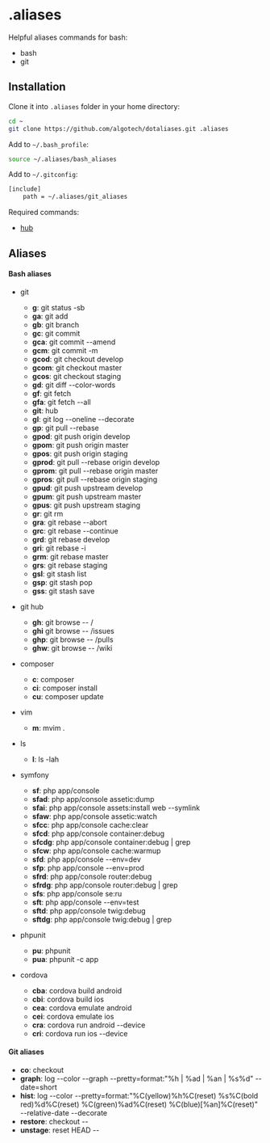 .aliases
========

Helpful aliases commands for bash:
 - bash
 - git

## Installation

Clone it into `.aliases` folder in your home directory:
```bash
cd ~
git clone https://github.com/algotech/dotaliases.git .aliases
```

Add to `~/.bash_profile`:
```bash
source ~/.aliases/bash_aliases
```

Add to `~/.gitconfig`:
```bash
[include]
    path = ~/.aliases/git_aliases
```

Required commands:
 - [hub](https://hub.github.com)

## Aliases

#### Bash aliases

- git
  - **g**: git status -sb
  - **ga**: git add
  - **gb**: git branch
  - **gc**: git commit
  - **gca**: git commit --amend
  - **gcm**: git commit -m
  - **gcod**: git checkout develop
  - **gcom**: git checkout master
  - **gcos**: git checkout staging
  - **gd**: git diff --color-words
  - **gf**: git fetch
  - **gfa**: git fetch --all
  - **git**: hub
  - **gl**: git log --oneline --decorate
  - **gp**: git pull --rebase
  - **gpod**: git push origin develop
  - **gpom**: git push origin master
  - **gpos**: git push origin staging
  - **gprod**: git pull --rebase origin develop
  - **gprom**: git pull --rebase origin master
  - **gpros**: git pull --rebase origin staging
  - **gpud**: git push upstream develop
  - **gpum**: git push upstream master
  - **gpus**: git push upstream staging
  - **gr**: git rm
  - **gra**: git rebase --abort
  - **grc**: git rebase --continue
  - **grd**: git rebase develop
  - **gri**: git rebase -i
  - **grm**: git rebase master
  - **grs**: git rebase staging
  - **gsl**: git stash list
  - **gsp**: git stash pop
  - **gss**: git stash save

- git hub
  - **gh**: git browse -- /
  - **ghi** git browse -- /issues
  - **ghp**: git browse -- /pulls
  - **ghw**: git browse -- /wiki

- composer
  - **c**: composer
  - **ci**: composer install
  - **cu**: composer update

- vim
  - **m**: mvim .

- ls
  - **l**: ls -lah

- symfony
  - **sf**: php app/console
  - **sfad**: php app/console assetic:dump
  - **sfai**: php app/console assets:install web --symlink
  - **sfaw**: php app/console assetic:watch
  - **sfcc**: php app/console cache:clear
  - **sfcd**: php app/console container:debug
  - **sfcdg**: php app/console container:debug | grep
  - **sfcw**: php app/console cache:warmup
  - **sfd**: php app/console --env=dev
  - **sfp**: php app/console --env=prod
  - **sfrd**: php app/console router:debug
  - **sfrdg**: php app/console router:debug | grep
  - **sfs**: php app/console se:ru
  - **sft**: php app/console --env=test
  - **sftd**: php app/console twig:debug
  - **sftdg**: php app/console twig:debug | grep

- phpunit
  - **pu**: phpunit
  - **pua**: phpunit -c app

- cordova
  - **cba**: cordova build android
  - **cbi**: cordova build ios
  - **cea**: cordova emulate android
  - **cei**: cordova emulate ios
  - **cra**: cordova run android --device
  - **cri**: cordova run ios --device

#### Git aliases
  - **co**: checkout
  - **graph**: log --color --graph --pretty=format:\"%h | %ad | %an | %s%d\" --date=short
  - **hist**: log --color --pretty=format:\"%C(yellow)%h%C(reset) %s%C(bold red)%d%C(reset) %C(green)%ad%C(reset) %C(blue)[%an]%C(reset)\" --relative-date --decorate
  - **restore**: checkout --
  - **unstage**: reset HEAD --
